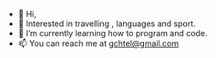 - 👋 Hi,  
- 👀 Interested in travelling , languages and sport.
- 🌱 I’m currently learning how to program and code.
- 📫 You can reach me at gchtel@gmail.com 

 
